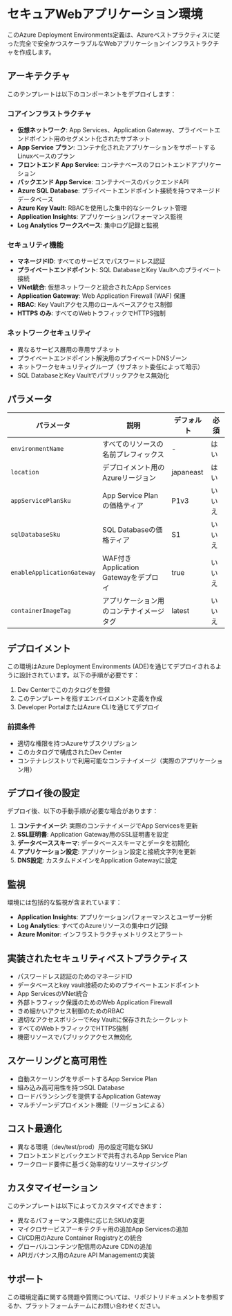 # セキュアWebアプリケーション環境

このAzure Deployment Environments定義は、Azureベストプラクティスに従った完全で安全かつスケーラブルなWebアプリケーションインフラストラクチャを作成します。

## アーキテクチャ

このテンプレートは以下のコンポーネントをデプロイします：

### コアインフラストラクチャ
- **仮想ネットワーク**: App Services、Application Gateway、プライベートエンドポイント用のセグメント化されたサブネット
- **App Service プラン**: コンテナ化されたアプリケーションをサポートするLinuxベースのプラン
- **フロントエンド App Service**: コンテナベースのフロントエンドアプリケーション
- **バックエンド App Service**: コンテナベースのバックエンドAPI
- **Azure SQL Database**: プライベートエンドポイント接続を持つマネージドデータベース
- **Azure Key Vault**: RBACを使用した集中的なシークレット管理
- **Application Insights**: アプリケーションパフォーマンス監視
- **Log Analytics ワークスペース**: 集中ログ記録と監視

### セキュリティ機能
- **マネージドID**: すべてのサービスでパスワードレス認証
- **プライベートエンドポイント**: SQL DatabaseとKey Vaultへのプライベート接続
- **VNet統合**: 仮想ネットワークと統合されたApp Services
- **Application Gateway**: Web Application Firewall (WAF) 保護
- **RBAC**: Key Vaultアクセス用のロールベースアクセス制御
- **HTTPS のみ**: すべてのWebトラフィックでHTTPS強制

### ネットワークセキュリティ
- 異なるサービス層用の専用サブネット
- プライベートエンドポイント解決用のプライベートDNSゾーン
- ネットワークセキュリティグループ（サブネット委任によって暗示）
- SQL DatabaseとKey Vaultでパブリックアクセス無効化

## パラメータ

| パラメータ | 説明 | デフォルト | 必須 |
|-----------|------|----------|------|
| `environmentName` | すべてのリソースの名前プレフィックス | - | はい |
| `location` | デプロイメント用のAzureリージョン | japaneast | はい |
| `appServicePlanSku` | App Service Planの価格ティア | P1v3 | いいえ |
| `sqlDatabaseSku` | SQL Databaseの価格ティア | S1 | いいえ |
| `enableApplicationGateway` | WAF付きApplication Gatewayをデプロイ | true | いいえ |
| `containerImageTag` | アプリケーション用のコンテナイメージタグ | latest | いいえ |

## デプロイメント

この環境はAzure Deployment Environments (ADE)を通じてデプロイされるように設計されています。以下の手順が必要です：

1. Dev Centerでこのカタログを登録
2. このテンプレートを指すエンバイロメント定義を作成
3. Developer PortalまたはAzure CLIを通じてデプロイ

### 前提条件

- 適切な権限を持つAzureサブスクリプション
- このカタログで構成されたDev Center
- コンテナレジストリで利用可能なコンテナイメージ（実際のアプリケーション用）

## デプロイ後の設定

デプロイ後、以下の手動手順が必要な場合があります：

1. **コンテナイメージ**: 実際のコンテナイメージでApp Servicesを更新
2. **SSL証明書**: Application Gateway用のSSL証明書を設定
3. **データベーススキーマ**: データベーススキーマとデータを初期化
4. **アプリケーション設定**: アプリケーション設定と接続文字列を更新
5. **DNS設定**: カスタムドメインをApplication Gatewayに設定

## 監視

環境には包括的な監視が含まれています：

- **Application Insights**: アプリケーションパフォーマンスとユーザー分析
- **Log Analytics**: すべてのAzureリソースの集中ログ記録
- **Azure Monitor**: インフラストラクチャメトリクスとアラート

## 実装されたセキュリティベストプラクティス

- パスワードレス認証のためのマネージドID
- データベースとkey vault接続のためのプライベートエンドポイント
- App ServicesのVNet統合
- 外部トラフィック保護のためのWeb Application Firewall
- きめ細かいアクセス制御のためのRBAC
- 適切なアクセスポリシーでKey Vaultに保存されたシークレット
- すべてのWebトラフィックでHTTPS強制
- 機密リソースでパブリックアクセス無効化

## スケーリングと高可用性

- 自動スケーリングをサポートするApp Service Plan
- 組み込み高可用性を持つSQL Database
- ロードバランシングを提供するApplication Gateway
- マルチゾーンデプロイメント機能（リージョンによる）

## コスト最適化

- 異なる環境（dev/test/prod）用の設定可能なSKU
- フロントエンドとバックエンドで共有されるApp Service Plan
- ワークロード要件に基づく効率的なリソースサイジング

## カスタマイゼーション

このテンプレートは以下によってカスタマイズできます：

- 異なるパフォーマンス要件に応じたSKUの変更
- マイクロサービスアーキテクチャ用の追加App Servicesの追加
- CI/CD用のAzure Container Registryとの統合
- グローバルコンテンツ配信用のAzure CDNの追加
- APIガバナンス用のAzure API Managementの実装

## サポート

この環境定義に関する問題や質問については、リポジトリドキュメントを参照するか、プラットフォームチームにお問い合わせください。